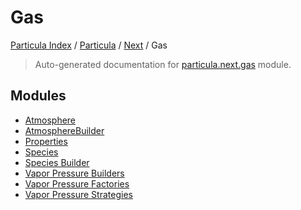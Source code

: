 # Gas

[Particula Index](../../../README.md#particula-index) / [Particula](../../index.md#particula) / [Next](../index.md#next) / Gas

> Auto-generated documentation for [particula.next.gas](../../../../../particula/next/gas/__init__.py) module.

## Modules

- [Atmosphere](./atmosphere.md)
- [AtmosphereBuilder](./atmosphere_builder.md)
- [Properties](properties/index.md)
- [Species](./species.md)
- [Species Builder](./species_builder.md)
- [Vapor Pressure Builders](./vapor_pressure_builders.md)
- [Vapor Pressure Factories](./vapor_pressure_factories.md)
- [Vapor Pressure Strategies](./vapor_pressure_strategies.md)
